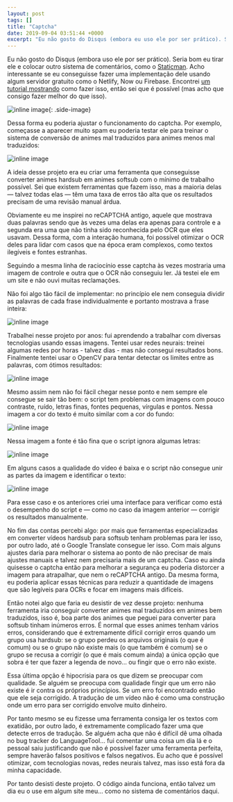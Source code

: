 ```yaml
---
layout: post
tags: []
title: "Captcha"
date: 2019-09-04 03:51:44 +0000
excerpt: "Eu não gosto do Disqus (embora eu uso ele por ser prático). Seria bom eu tirar ele e colocar outro sistema de comentários, como o..."
---
```


Eu não gosto do Disqus (embora uso ele por ser prático). Seria bom eu tirar ele e colocar outro sistema de comentários, como o [Staticman](https://staticman.net/). Acho interessante se eu conseguisse fazer uma implementação dele usando algum servidor gratuito como o Netlify, Now ou Firebase. Encontrei [um tutorial mostrando](https://bloggerbust.ca/post/staticman-with-github-and-zeit-now-part-2/) como fazer isso, então sei que é possível (mas acho que consigo fazer melhor do que isso).

![inline image](https://res.cloudinary.com/qgustavor/image/upload/v1567569098/ctjzmq082p9kzidajdah.png){: .side-image}

Dessa forma eu poderia ajustar o funcionamento do captcha. Por exemplo, começasse a aparecer muito spam eu poderia testar ele para treinar o sistema de conversão de animes mal traduzidos para animes menos mal traduzidos:

![inline image](https://i.imgur.com/2ftSczv.png)

A ideia desse projeto era eu criar uma ferramenta que conseguisse converter animes hardsub em animes softsub com o mínimo de trabalho possível. Sei que existem ferramentas que fazem isso, mas a maioria delas — talvez todas elas — têm uma taxa de erros tão alta que os resultados precisam de uma revisão manual árdua.

Obviamente eu me inspirei no reCAPTCHA antigo, aquele que mostrava duas palavras sendo que às vezes uma delas era apenas para controle e a segunda era uma que não tinha sido reconhecida pelo OCR que eles usavam. Dessa forma, com a interação humana, foi possível otimizar o OCR deles para lidar com casos que na época eram complexos, como textos ilegíveis e fontes estranhas.

Seguindo a mesma linha de raciocínio esse captcha às vezes mostraria uma imagem de controle e outra que o OCR não conseguiu ler. Já testei ele em um site e não ouvi muitas reclamações.

Não foi algo tão fácil de implementar: no princípio ele nem conseguia dividir as palavras de cada frase individualmente e portanto mostrava a frase inteira:

![inline image](https://i.imgur.com/juw8z6b.png)

Trabalhei nesse projeto por anos: fui aprendendo a trabalhar com diversas tecnologias usando essas imagens. Tentei usar redes neurais: treinei algumas redes por horas - talvez dias - mas não consegui resultados bons. Finalmente tentei usar o OpenCV para tentar detectar os limites entre as palavras, com ótimos resultados:

![inline image](https://i.imgur.com/bfgfCsl.png)

Mesmo assim nem não foi fácil chegar nesse ponto e nem sempre ele consegue se sair tão bem: o script tem problemas com imagens com pouco contraste, ruído, letras finas, fontes pequenas, vírgulas e pontos. Nessa imagem a cor do texto é muito similar com a cor do fundo:

![inline image](https://res.cloudinary.com/qgustavor/image/upload/v1567569102/asbm7ifjofltgk215xyb.png)

Nessa imagem a fonte é tão fina que o script ignora algumas letras:

![inline image](https://i.imgur.com/x1n5U6a.png)

Em alguns casos a qualidade do vídeo é baixa e o script não consegue unir as partes da imagem e identificar o texto:

![inline image](https://i.imgur.com/AbYBrCy.png)

Para esse caso e os anteriores criei uma interface para verificar como está o desempenho do script e — como no caso da imagem anterior — corrigir os resultados manualmente.

No fim das contas percebi algo: por mais que ferramentas especializadas em converter vídeos hardsub para softsub tenham problemas para ler isso, por outro lado, até o Google Translate consegue ler isso. Com mais alguns ajustes daria para melhorar o sistema ao ponto de não precisar de mais ajustes manuais e talvez nem precisaria mais de um captcha. Caso eu ainda quisesse o captcha então para melhorar a segurança eu poderia distorcer a imagem para atrapalhar, que nem o reCAPTCHA antigo. Da mesma forma, eu poderia aplicar essas técnicas para reduzir a quantidade de imagens que são legíveis para OCRs e focar em imagens mais difíceis.

Então notei algo que faria eu desistir de vez desse projeto: nenhuma ferramenta iria conseguir converter animes mal traduzidos em animes bem traduzidos, isso é, boa parte dos animes que peguei para converter para softsub tinham inúmeros erros. É normal que esses animes tenham vários erros, considerando que é extremamente difícil corrigir erros quando um grupo usa hardsub: se o grupo perdeu os arquivos originais (o que é comum) ou se o grupo não existe mais (o que também é comum) se o grupo se recusa a corrigir (o que é mais comum ainda) a única opção que sobra é ter que fazer a legenda de novo… ou fingir que o erro não existe.

Essa última opção é hipocrisia para os que dizem se preocupar com qualidade. Se alguém se preocupa com qualidade fingir que um erro não existe é ir contra os próprios princípios. Se um erro foi encontrado então que ele seja corrigido. A tradução de um vídeo não é como uma construção onde um erro para ser corrigido envolve muito dinheiro.

Por tanto mesmo se eu fizesse uma ferramenta consiga ler os textos com exatidão, por outro lado, é extremamente complicado fazer uma que detecte erros de tradução. Se alguém acha que não é difícil dê uma olhada no bug tracker do LanguageTool… fui comentar uma coisa um dia lá e o pessoal saiu justificando que não é possível fazer uma ferramenta perfeita, sempre haverão falsos positivos e falsos negativos. Eu acho que é possível otimizar, com tecnologias novas, redes neurais talvez, mas isso está fora da minha capacidade.

Por tanto desisti deste projeto. O código ainda funciona, então talvez um dia eu o use em algum site meu… como no sistema de comentários daqui.
